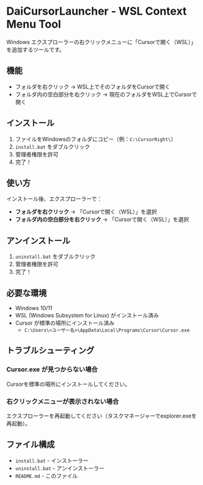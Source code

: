 # DaiCursorLauncher - WSL Context Menu Tool

Windows エクスプローラーの右クリックメニューに「Cursorで開く（WSL）」を追加するツールです。

## 機能

- フォルダを右クリック → WSL上でそのフォルダをCursorで開く
- フォルダ内の空白部分を右クリック → 現在のフォルダをWSL上でCursorで開く

## インストール

1. ファイルをWindowsのフォルダにコピー（例：`C:\CursorRight\`）
2. `install.bat` をダブルクリック
3. 管理者権限を許可
4. 完了！

## 使い方

インストール後、エクスプローラーで：
- **フォルダを右クリック** → 「Cursorで開く（WSL）」を選択
- **フォルダ内の空白部分を右クリック** → 「Cursorで開く（WSL）」を選択

## アンインストール

1. `uninstall.bat` をダブルクリック
2. 管理者権限を許可
3. 完了！

## 必要な環境

- Windows 10/11
- WSL (Windows Subsystem for Linux) がインストール済み
- Cursor が標準の場所にインストール済み
  - `C:\Users\<ユーザー名>\AppData\Local\Programs\Cursor\Cursor.exe`

## トラブルシューティング

### Cursor.exe が見つからない場合
Cursorを標準の場所にインストールしてください。

### 右クリックメニューが表示されない場合
エクスプローラーを再起動してください（タスクマネージャーでexplorer.exeを再起動）。

## ファイル構成

- `install.bat` - インストーラー
- `uninstall.bat` - アンインストーラー
- `README.md` - このファイル